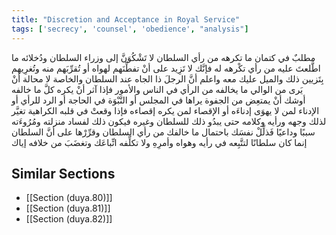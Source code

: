 ```yaml
---
title: "Discretion and Acceptance in Royal Service"
tags: ['secrecy', 'counsel', 'obedience', "analysis"]
---
```


 مطلبٌ في كتمان ما تكرهه من رأي السلطان لا تَشْكُوَنَّ إلى وزراء السلطان ودُخلائه ما اطَّلعتَ عليه من رأي تكْرهه له فإنَّك لا تَزِيد على أنْ تفطِّنَهم لهواه أو تُقرِّبَهم منه وتُغرِيهم بِتَزيين ذلك والميل عليك معه  واعلم أنَّ الرجلَ ذا الجاه عند السلطان والخاصة لا محالة أنْ يَرى من الوالي ما يخالفه من الرأي في الناس والأمور فإذا آثر أنْ يكره كلَّ ما خالفه أوشك أنْ يمتعِض من الجفوة يراها في المجلس أو النَّبْوَة في الحاجة أو الرد للرأي أو الإدناء لمن لا يهوَى إدناءَه أو الإقصاء لمن يكره إقصاءه  فإذا وقعتْ في قلبه الكراهية تغيَّر لذلك وجهه ورأيه وكلامه حتى يبدُو ذلك للسلطان وغيره فيكون ذلك لفساد منزلته ومُرُوءَته سببًا وداعيًا  فَذلِّلْ نفسَك باحتمال ما خالفك من رأي السلطان وقرِّرْها على أنَّ السلطان إنما كان سلطانًا لتتَّبِعه في رأيه وهواه وأمرِهِ ولا تكلِّفه اتِّباعَك وتغضَبَ من خلافه إياك

## Similar Sections
- [[Section (duya.80)]]
 - [[Section (duya.81)]]
 - [[Section (duya.82)]]

